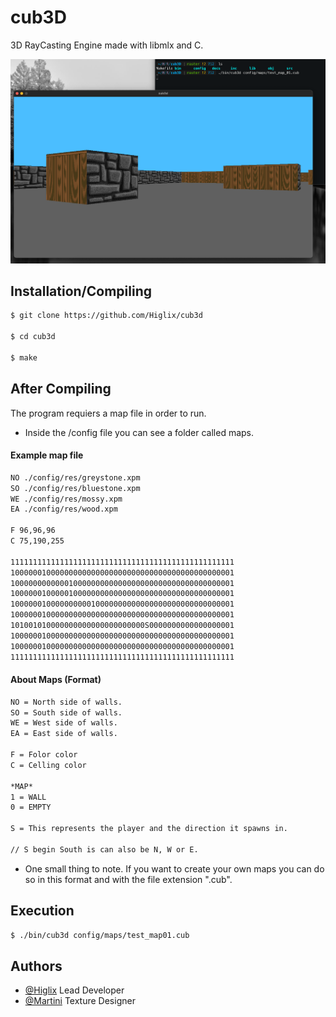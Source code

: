 
# cub3D

3D RayCasting Engine made with libmlx and C.



![App Screenshot](https://github.com/Higlix/cub3D/blob/master/docs/unnamed.png)


## Installation/Compiling

```bash
$ git clone https://github.com/Higlix/cub3d

$ cd cub3d

$ make
```


## After Compiling

The program requiers a map file in order to run.

- Inside the /config file you can see a folder called maps. 
#### Example map file

```bash
NO ./config/res/greystone.xpm 
SO ./config/res/bluestone.xpm
WE ./config/res/mossy.xpm
EA ./config/res/wood.xpm

F 96,96,96
C 75,190,255

11111111111111111111111111111111111111111111111111
10000001000000000000000000000000000000000000000001
10000000000001000000000000000000000000000000000001
10000001000001000000000000000000000000000000000001
10000001000000000010000000000000000000000000000001
10000001000000000000000000000000000000000000000001
101001010000000000000000000000S0000000000000000001
10000001000000000000000000000000000000000000000001
10000001000000000000000000000000000000000000000001
11111111111111111111111111111111111111111111111111
```
#### About Maps (Format)
```bash
NO = North side of walls.
SO = South side of walls.
WE = West side of walls.
EA = East side of walls.

F = Folor color
C = Celling color

*MAP*
1 = WALL
0 = EMPTY

S = This represents the player and the direction it spawns in.

// S begin South is can also be N, W or E.
```
- One small thing to note. If you want to create your own maps you can do so in this format and with the file extension ".cub".
## Execution
```bash
$ ./bin/cub3d config/maps/test_map01.cub
```


## Authors

- [@Higlix](https://github.com/Higlix) Lead Developer
- [@Martini](https://github.com/alpardayalman) Texture Designer

